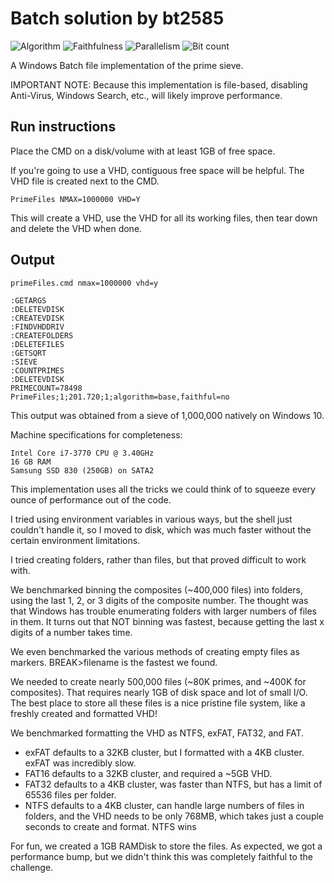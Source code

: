 # Batch solution by bt2585

![Algorithm](https://img.shields.io/badge/Algorithm-base-green)
![Faithfulness](https://img.shields.io/badge/Faithful-no-yellowgreen)
![Parallelism](https://img.shields.io/badge/Parallel-no-green)
![Bit count](https://img.shields.io/badge/Bits-unknown-yellowgreen)

A Windows Batch file implementation of the prime sieve.

IMPORTANT NOTE: Because this implementation is file-based, disabling Anti-Virus, Windows Search, etc., will likely improve performance.

## Run instructions

Place the CMD on a disk/volume with at least 1GB of free space.

If you're going to use a VHD, contiguous free space will be helpful. The VHD file is created next to the CMD.

`PrimeFiles NMAX=1000000 VHD=Y`

This will create a VHD, use the VHD for all its working files, then tear down and delete the VHD when done.

## Output
```
primeFiles.cmd nmax=1000000 vhd=y

:GETARGS
:DELETEVDISK
:CREATEVDISK
:FINDVHDDRIV
:CREATEFOLDERS
:DELETEFILES
:GETSQRT
:SIEVE
:COUNTPRIMES
:DELETEVDISK
PRIMECOUNT=78498
PrimeFiles;1;201.720;1;algorithm=base,faithful=no
```
This output was obtained from a sieve of 1,000,000 natively on Windows 10.

Machine specifications for completeness:
```
Intel Core i7-3770 CPU @ 3.40GHz
16 GB RAM
Samsung SSD 830 (250GB) on SATA2
```
This implementation uses all the tricks we could think of to squeeze every ounce of performance out of the code.

I tried using environment variables in various ways, but the shell just couldn't handle it, so I moved to disk, which was much faster without the certain environment limitations.

I tried creating folders, rather than files, but that proved difficult to work with.

We benchmarked binning the composites (~400,000 files) into folders, using the last 1, 2, or 3 digits of the composite number.
The thought was that Windows has trouble enumerating folders with larger numbers of files in them.
It turns out that NOT binning was fastest, because getting the last x digits of a number takes time.

We even benchmarked the various methods of creating empty files as markers.
BREAK>filename is the fastest we found.

We needed to create nearly 500,000 files (~80K primes, and ~400K for composites). That requires nearly 1GB of disk space and lot of small I/O.
The best place to store all these files is a nice pristine file system, like a freshly created and formatted VHD!

We benchmarked formatting the VHD as NTFS, exFAT, FAT32, and FAT.
- exFAT defaults to a 32KB cluster, but I formatted with a 4KB cluster. exFAT was incredibly slow.
- FAT16 defaults to a 32KB cluster, and required a ~5GB VHD.
- FAT32 defaults to a 4KB cluster, was faster than NTFS, but has a limit of 65536 files per folder.
- NTFS  defaults to a 4KB cluster, can handle large numbers of files in folders, and the VHD needs to be only 768MB, which takes just a couple seconds to create and format. NTFS wins

For fun, we created a 1GB RAMDisk to store the files. As expected, we got a performance bump, but we didn't think this was completely faithful to the challenge.
